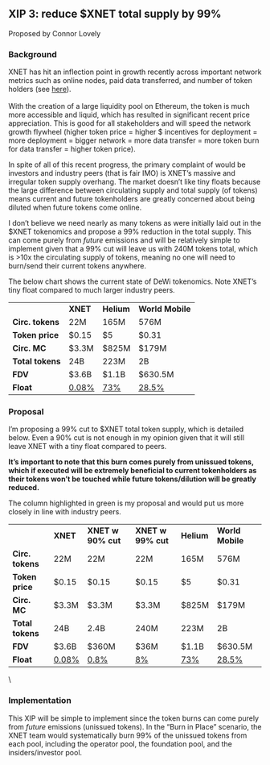 ## XIP 3: reduce $XNET total supply by 99%

Proposed by Connor Lovely


### Background

XNET has hit an inflection point in growth recently across important network metrics such as online nodes, paid data transferred, and number of token holders (see [here](https://dune.com/steve314600/xnet)).  \
 \
With the creation of a large liquidity pool on Ethereum, the token is much more accessible and liquid, which has resulted in significant recent price appreciation. This is good for all stakeholders and will speed the network growth flywheel (higher token price = higher $ incentives for deployment = more deployment = bigger network = more data transfer = more token burn for data transfer = higher token price). 

In spite of all of this recent progress, the primary complaint of would be investors and industry peers (that is fair IMO) is XNET’s massive and irregular token supply overhang. The market doesn’t like tiny floats because the large difference between circulating supply and total supply (of tokens) means current and future tokenholders are greatly concerned about being diluted when future tokens come online. 

I don’t believe we need nearly as many tokens as were initially laid out in the $XNET tokenomics and propose a 99% reduction in the total supply. This can come purely from _future_ emissions and will be relatively simple to implement given that a 99% cut will leave us with 240M tokens total, which is >10x the circulating supply of tokens, meaning no one will need to burn/send their current tokens anywhere. 

The below chart shows the current state of DeWi tokenomics. Note XNET’s tiny float compared to much larger industry peers.


<table>
  <tr>
   <td>
   </td>
   <td><strong>XNET</strong>
   </td>
   <td><strong>Helium</strong>
   </td>
   <td><strong>World Mobile</strong>
   </td>
  </tr>
  <tr>
   <td><strong>Circ. tokens</strong>
   </td>
   <td>22M
   </td>
   <td>165M
   </td>
   <td>576M
   </td>
  </tr>
  <tr>
   <td><strong>Token price</strong>
   </td>
   <td>$0.15
   </td>
   <td>$5
   </td>
   <td>$0.31
   </td>
  </tr>
  <tr>
   <td><strong>Circ. MC</strong>
   </td>
   <td>$3.3M
   </td>
   <td>$825M
   </td>
   <td>$179M
   </td>
  </tr>
  <tr>
   <td><strong>Total tokens</strong>
   </td>
   <td>24B
   </td>
   <td>223M
   </td>
   <td>2B
   </td>
  </tr>
  <tr>
   <td><strong>FDV</strong>
   </td>
   <td>$3.6B
   </td>
   <td>$1.1B
   </td>
   <td>$630.5M
   </td>
  </tr>
  <tr>
   <td><strong>Float</strong>
   </td>
   <td><span style="text-decoration:underline;">0.08%</span>
   </td>
   <td><span style="text-decoration:underline;">73%</span>
   </td>
   <td><span style="text-decoration:underline;">28.5%</span>
   </td>
  </tr>
</table>



### Proposal

I’m proposing a 99% cut to $XNET total token supply, which is detailed below. Even a 90% cut is not enough in my opinion given that it will still leave XNET with a tiny float compared to peers.

**It’s important to note that this burn comes purely from unissued tokens, which if executed will be extremely beneficial to current tokenholders as their tokens won’t be touched while future tokens/dilution will be greatly reduced.**

The column highlighted in green is my proposal and would put us more closely in line with industry peers. 


<table>
  <tr>
   <td>
   </td>
   <td><strong>XNET</strong>
   </td>
   <td><strong>XNET w 90% cut</strong>
   </td>
   <td><strong>XNET w 99% cut</strong>
   </td>
   <td><strong>Helium</strong>
   </td>
   <td><strong>World Mobile</strong>
   </td>
  </tr>
  <tr>
   <td><strong>Circ. tokens</strong>
   </td>
   <td>22M
   </td>
   <td>22M
   </td>
   <td>22M
   </td>
   <td>165M
   </td>
   <td>576M
   </td>
  </tr>
  <tr>
   <td><strong>Token price</strong>
   </td>
   <td>$0.15
   </td>
   <td>$0.15
   </td>
   <td>$0.15
   </td>
   <td>$5
   </td>
   <td>$0.31
   </td>
  </tr>
  <tr>
   <td><strong>Circ. MC</strong>
   </td>
   <td>$3.3M
   </td>
   <td>$3.3M
   </td>
   <td>$3.3M
   </td>
   <td>$825M
   </td>
   <td>$179M
   </td>
  </tr>
  <tr>
   <td><strong>Total tokens</strong>
   </td>
   <td>24B
   </td>
   <td>2.4B
   </td>
   <td>240M
   </td>
   <td>223M
   </td>
   <td>2B
   </td>
  </tr>
  <tr>
   <td><strong>FDV</strong>
   </td>
   <td>$3.6B
   </td>
   <td>$360M
   </td>
   <td>$36M
   </td>
   <td>$1.1B
   </td>
   <td>$630.5M
   </td>
  </tr>
  <tr>
   <td><strong>Float</strong>
   </td>
   <td><span style="text-decoration:underline;">0.08%</span>
   </td>
   <td><span style="text-decoration:underline;">0.8%</span>
   </td>
   <td><span style="text-decoration:underline;">8%</span>
   </td>
   <td><span style="text-decoration:underline;">73%</span>
   </td>
   <td><span style="text-decoration:underline;">28.5%</span>
   </td>
  </tr>
</table>


 \



### Implementation

This XIP will be simple to implement since the token burns can come purely from _future_ emissions (unissued tokens). In the “Burn in Place” scenario, the XNET team would systematically burn 99% of the unissued tokens from each pool, including the operator pool, the foundation pool, and the insiders/investor pool.  
